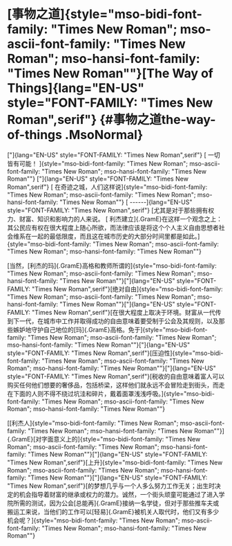 # [事物之道]{style="mso-bidi-font-family: \"Times New Roman\"; mso-ascii-font-family: \"Times New Roman\"; mso-hansi-font-family: \"Times New Roman\""}[The Way of Things]{lang="EN-US" style="FONT-FAMILY: \"Times New Roman\",serif"} {#事物之道the-way-of-things .MsoNormal}

["]{lang="EN-US" style="FONT-FAMILY: \"Times New Roman\",serif"} [
一切皆有可能！
]{style="mso-bidi-font-family: \"Times New Roman\"; mso-ascii-font-family: \"Times New Roman\"; mso-hansi-font-family: \"Times New Roman\""}
["]{lang="EN-US" style="FONT-FAMILY: \"Times New Roman\",serif"} [
在奇迹之城，人们这样说]{style="mso-bidi-font-family: \"Times New Roman\"; mso-ascii-font-family: \"Times New Roman\"; mso-hansi-font-family: \"Times New Roman\""}
[ ------]{lang="EN-US" style="FONT-FAMILY: \"Times New Roman\",serif"}
[尤其是对于那些拥有权力、财富、知识和影响力的人来说。 [
利杰建立]{.GramE}在这样一个观念之上：其公民应有权在很大程度上随心所欲，而法律应该是将这个个人主义自由思想者社会维系在一起的最低限度，而且这在城市历史的大部分时间里都是如此。]{style="mso-bidi-font-family: \"Times New Roman\"; mso-ascii-font-family: \"Times New Roman\"; mso-hansi-font-family: \"Times New Roman\""}

[当然，[利杰的玛]{.GramE}高格和教师所谓的]{style="mso-bidi-font-family: \"Times New Roman\"; mso-ascii-font-family: \"Times New Roman\"; mso-hansi-font-family: \"Times New Roman\""}["]{lang="EN-US"
style="FONT-FAMILY: \"Times New Roman\",serif"}[绝对自由]{style="mso-bidi-font-family: \"Times New Roman\"; mso-ascii-font-family: \"Times New Roman\"; mso-hansi-font-family: \"Times New Roman\""}["]{lang="EN-US"
style="FONT-FAMILY: \"Times New Roman\",serif"}[在很大程度上取决于环境。财富从一代传到下一代，在城市中工作并取得成功的自由意味着要受制于公会及其规则，以及那些嫉妒地守护自己地位的[玛]{.GramE}高格。免于]{style="mso-bidi-font-family: \"Times New Roman\"; mso-ascii-font-family: \"Times New Roman\"; mso-hansi-font-family: \"Times New Roman\""}["]{lang="EN-US"
style="FONT-FAMILY: \"Times New Roman\",serif"}[压迫性]{style="mso-bidi-font-family: \"Times New Roman\"; mso-ascii-font-family: \"Times New Roman\"; mso-hansi-font-family: \"Times New Roman\""}["]{lang="EN-US"
style="FONT-FAMILY: \"Times New Roman\",serif"}[税收的自由意味着富人可以购买任何他们想要的奢侈品，包括桥梁，这样他们就永远不会冒险走到街头，而走在下面的人则不得不绕过坑洼和碎片，戴着面罩浅浅呼吸。]{style="mso-bidi-font-family: \"Times New Roman\"; mso-ascii-font-family: \"Times New Roman\"; mso-hansi-font-family: \"Times New Roman\""}

[[利杰人]{style="mso-bidi-font-family: \"Times New Roman\"; mso-ascii-font-family: \"Times New Roman\"; mso-hansi-font-family: \"Times New Roman\""}]{.GramE}[对字面意义上的]{style="mso-bidi-font-family: \"Times New Roman\"; mso-ascii-font-family: \"Times New Roman\"; mso-hansi-font-family: \"Times New Roman\""}["]{lang="EN-US"
style="FONT-FAMILY: \"Times New Roman\",serif"}[上升]{style="mso-bidi-font-family: \"Times New Roman\"; mso-ascii-font-family: \"Times New Roman\"; mso-hansi-font-family: \"Times New Roman\""}["]{lang="EN-US"
style="FONT-FAMILY: \"Times New Roman\",serif"}[的梦想几乎与一个人多么努力工作无关；出生时决定的机会指导着财富的继承或权力的潜力。诚然，一个街头顽童可能通过了进入学院所需的测试，因为公会[总能再]{.GramE}接纳一名学徒，但对于那些推车夫或搬运工来说，当他们的工作可以[轻易]{.GramE}被机关人取代时，他们又有多少机会呢？]{style="mso-bidi-font-family: \"Times New Roman\"; mso-ascii-font-family: \"Times New Roman\"; mso-hansi-font-family: \"Times New Roman\""}
